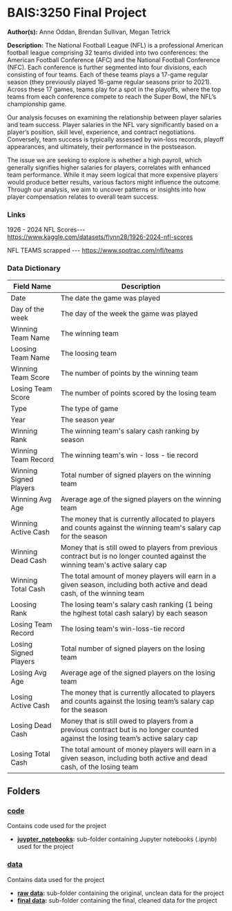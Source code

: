 # BAIS:3250 Final Project
**Author(s):** Anne Oddan, Brendan Sullivan, Megan Tetrick

**Description:** 
The National Football League (NFL) is a professional American football league comprising 32 teams divided into two conferences: the American Football Conference (AFC) and the National Football Conference (NFC). Each conference is further segmented into four divisions, each consisting of four teams. Each of these teams plays a 17-game regular season (they previously played 16-game regular seasons prior to 2021). Across these 17 games, teams play for a spot in the playoffs, where the top teams from each conference compete to reach the Super Bowl, the NFL’s championship game.

Our analysis focuses on examining the relationship between player salaries and team success. Player salaries in the NFL vary significantly based on a player’s position, skill level, experience, and contract negotiations. Conversely, team success is typically assessed by win-loss records, playoff appearances, and ultimately, their performance in the postseason.

The issue we are seeking to explore is whether a high payroll, which generally signifies higher salaries for players, correlates with enhanced team performance. While it may seem logical that more expensive players would produce better results, various factors might influence the outcome. Through our analysis, we aim to uncover patterns or insights into how player compensation relates to overall team success.

### Links

1926 - 2024 NFL Scores--- https://www.kaggle.com/datasets/flynn28/1926-2024-nfl-scores 

NFL TEAMS scrapped --- https://www.spotrac.com/nfl/teams


### Data Dictionary
| Field Name | Description |
| ------------- | ------------- |
| Date | The date the game was played |
| Day of the week | The day of the week the game was played |
| Winning Team Name | The winning team|
| Loosing Team Name | The loosing team |
| Winning Team Score | The number of points by the winning team |
| Losing Team Score | The number of points scored by the losing team |
| Type | The type of game |
| Year | The season year |
| Winning Rank | The winning team's salary cash ranking by season |
| Winning Team Record | The winning team's win - loss - tie record |
| Winning Signed Players | Total number of signed players on the winning team |
| Winning Avg Age | Average age of the signed players on the winning team |
| Winning Active Cash | The money that is currently allocated to players and counts against the winning team's salary cap for the season |
| Winning Dead Cash | Money that is still owed to players from previous contract but is no longer counted against the winning team's active salary cap |
| Winning Total Cash | The total amount of money players will earn in a given season, including both active and dead cash, of the winning team |
| Loosing Rank | The losing team's salary cash ranking (1 being the hgihest total cash salary) by each season |
| Losing Team Record | The losing team's win-loss-tie record
| Losing Signed Players | Total number of signed players on the losing team |
| Losing Avg Age | Average age of the signed players on the losing team |
| Losing Active Cash | The money that is currently allocated to players and counts against the losing team’s salary cap for the season |
| Losing Dead Cash | Money that is still owed to players from a previous contract but is no longer counted against the losing team’s active salary cap |
| Losing Total Cash | The total amount of money players will earn in a given season, including both active and dead cash, of the losing team |







## Folders

### [code](code)
Contains code used for the project
* **[juypter_notebooks](code/juypter_notebooks):** sub-folder containing Jupyter notebooks (.ipynb) used for the project

### [data](data)
Contains data used for the project
* **[raw data](data/raw_data):** sub-folder containing the original, unclean data for the project
* **[final data](data/final_data):** sub-folder containing the final, cleaned data for the project


